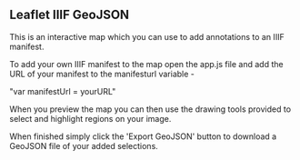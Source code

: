 ## Leaflet IIIF GeoJSON

This is an interactive map which you can use to add annotations
to an IIIF manifest.

To add your own IIIF manifest to the map open the app.js file and
add the URL of your manifest to the manifesturl variable -

"var manifestUrl = yourURL"

When you preview the map you can then use the drawing tools provided
to select and highlight regions on your image.

When finished simply click the 'Export GeoJSON' button to download
a GeoJSON file of your added selections.
